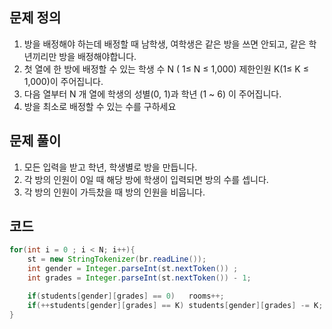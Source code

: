 ## 문제 정의

1. 방을 배정해야 하는데 배정할 때 남학생, 여학생은 같은 방을 쓰면 안되고, 같은 학년끼리만 방을 배정해야합니다.
2. 첫 열에 한 방에 배정할 수 있는 학생 수 N ( 1≤ N ≤ 1,000) 제한인원 K(1≤ K ≤ 1,000)이 주어집니다.
3. 다음 열부터 N 개 열에 학생의 성별(0, 1)과 학년 (1 ~ 6) 이 주어집니다.
4. 방을 최소로 배정할 수 있는 수를 구하세요

## 문제 풀이

1. 모든 입력을 받고 학년, 학생별로 방을 만듭니다.
2. 각 방의 인원이 0일 때 해당 방에 학생이 입력되면 방의 수를 셉니다.
3. 각 방의 인원이 가득찼을 때 방의 인원을 비웁니다.

## 코드

```java
for(int i = 0 ; i < N; i++){
    st = new StringTokenizer(br.readLine());
    int gender = Integer.parseInt(st.nextToken()) ;
    int grades = Integer.parseInt(st.nextToken()) - 1;

    if(students[gender][grades] == 0)   rooms++;
    if(++students[gender][grades] == K) students[gender][grades] -= K;
}
```